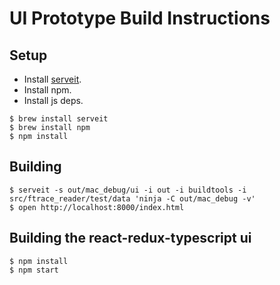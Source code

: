 # UI Prototype Build Instructions

## Setup

- Install [serveit](https://github.com/garybernhardt/serveit).
- Install npm.
- Install js deps.

```
$ brew install serveit
$ brew install npm
$ npm install 
```

## Building

```
$ serveit -s out/mac_debug/ui -i out -i buildtools -i src/ftrace_reader/test/data 'ninja -C out/mac_debug -v'
$ open http://localhost:8000/index.html
```


## Building the react-redux-typescript ui

```
$ npm install
$ npm start
```


